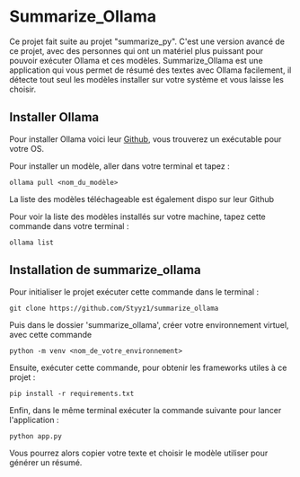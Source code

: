# Summarize_Ollama
Ce projet fait suite au projet "summarize_py". C'est une version avancé de ce projet, avec des personnes qui ont un matériel plus puissant pour pouvoir exécuter Ollama et ces modèles.
Summarize_Ollama est une application qui vous permet de résumé des textes avec Ollama facilement, il détecte tout seul les modèles installer sur votre système et vous laisse les choisir. 

## Installer Ollama
Pour installer Ollama voici leur [Github](https://github.com/ollama/ollama), vous trouverez un exécutable pour votre OS.

Pour installer un modèle, aller dans votre terminal et tapez : 

```
ollama pull <nom_du_modèle>
```
La liste des modèles téléchageable est également dispo sur leur Github

Pour voir la liste des modèles installés sur votre machine, tapez cette commande dans votre terminal : 

```
ollama list
```

## Installation de summarize_ollama
Pour initialiser le projet exécuter cette commande dans le terminal : 
```
git clone https://github.com/Styyz1/summarize_ollama
```
Puis dans le dossier 'summarize_ollama', créer votre environnement virtuel, avec cette commande 
```
python -m venv <nom_de_votre_environnement>
```

Ensuite, exécuter cette commande, pour obtenir les frameworks utiles à ce projet : 

```
pip install -r requirements.txt
```

Enfin, dans le même terminal exécuter la commande suivante pour lancer l'application : 

```
python app.py
```
Vous pourrez alors copier votre texte et choisir le modèle utiliser pour générer un résumé.




